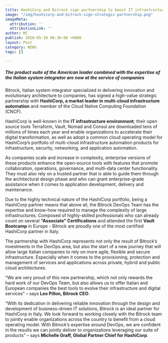 ```yaml
---
title: HashiCorp and Bitrock sign partnership to boost IT infrastructure innovation
image: "/img/hashicorp-and-bitrock-sign-strategic-partnership.png"
imageMeta:
  attribution: ''
  attributionLink: ''
author: MC
publish: 2020-05-28 08:30:00 +0000
layout: Post
category: NEWS
tags: []

---
```

##### _The product suite of the American leader combined with the expertise of the Italian system integrator are now at the service of companies_

Bitrock, Italian system integrator specialized in delivering innovation and evolutionary architecture to companies, has signed a high-value strategic partnership with **HashiCorp, a market leader in multi-cloud infrastructure automation** and member of the Cloud Native Computing Foundation (CNCF).

HashiCorp is well-known in the **IT infrastructure environment**; their open source tools Terraform, Vault, Nomad and Consul are downloaded tens of millions of times each year and enable organizations to accelerate their digital transformation, as well as adopt a common cloud operating model for HashiCorp’s portfolio of multi-cloud infrastructure automation products for infrastructure, security, networking, and application automation.

As companies scale and increase in complexity, enterprise versions of these products enhance the open-source tools with features that promote collaboration, operations, governance, and multi-data center functionality. They must also rely on a trusted partner that is able to guide them through the architectural design phase and who can grant enterprise-grade assistance when it comes to application development, delivery and maintenance.

Due to the highly technical nature of the HashiCorp portfolio, being a HashiCorp partner means that above all, the Bitrock DevOps Team has the expertise and know-how required to manage the complexity of large infrastructures. Composed of highly-skilled professionals who can already count on several **“Associate” Certifications** and attended the first **Vault Bootcamp** in Europe - Bitrock are proudly one of the most certified HashiCorp partner in Italy.

The partnership with HashiCorp represents not only the result of Bitrock’s investments in the DevOps area, but also the start of a new journey that will allow large Italian companies to rely on more agile, flexible and secure infrastructure. Especially when it comes to the provisioning, protection and management of services and applications across private, hybrid and public cloud architectures.

“We are very proud of this new partnership, which not only rewards the hard work of our DevOps Team, but also allows us to offer Italian and European companies the best tools to evolve their infrastructure and digital services” – says **Leo Pillon, Bitrock CEO**.

“With its dedication in delivering reliable innovation through the design and development of business-driven IT solutions, Bitrock is an ideal partner for HashiCorp in Italy. We look forward to working closely with the Bitrock team to jointly enable organizations across the country to benefit from a cloud operating model. With Bitrock’s expertise around DevOps, we are confident in the results we can jointly deliver to organizations leveraging our suite of products” – says **Michelle Graff, Global Partner Chief for HashiCorp**.
